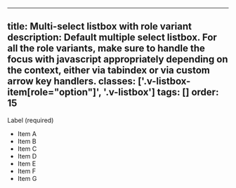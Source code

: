 <!--
 *              Copyright (c) 2025 Visa, Inc.
 *
 * Licensed under the Apache License, Version 2.0 (the "License");
 * you may not use this file except in compliance with the License.
 * You may obtain a copy of the License at
 *
 *         http://www.apache.org/licenses/LICENSE-2.0
 *
 * Unless required by applicable law or agreed to in writing, software
 * distributed under the License is distributed on an "AS IS" BASIS,
 * WITHOUT WARRANTIES OR CONDITIONS OF ANY KIND, either express or implied.
 * See the License for the specific language governing permissions and
 * limitations under the License.
 *
 -->
---
title: Multi-select listbox with role variant
description: Default multiple select listbox. For all the role variants, make sure to handle the focus with javascript appropriately depending on the context, either via tabindex or via custom arrow key handlers. 
classes: ['.v-listbox-item[role="option"]', '.v-listbox']
tags: []
order: 15
---

<label class="v-label" for="multi-select-listbox-2" id="multi-select-listbox-label-2">
  Label (required)
</label>
<div class="v-listbox-container">
  <ul aria-labelledby="multi-select-listbox-label-2" class="v-listbox v-listbox-scroll v-listbox-multiselect" id="multi-select-listbox-2" role="listbox">
    <li aria-selected="false" class="v-listbox-item" role="option">
      <span class="v-checkbox">
      </span>
      Item A
    </li>
    <li aria-selected="false" class="v-listbox-item" role="option">
      <span class="v-checkbox">
      </span>
      Item B
    </li>
    <li aria-selected="false" class="v-listbox-item" role="option">
      <span class="v-checkbox">
      </span>
      Item C
    </li>
    <li aria-selected="false" class="v-listbox-item" role="option">
      <span class="v-checkbox">
      </span>
      Item D
    </li>
    <li aria-selected="false" class="v-listbox-item" role="option">
      <span class="v-checkbox">
      </span>
      Item E
    </li>
    <li aria-selected="false" class="v-listbox-item" role="option">
      <span class="v-checkbox">
      </span>
      Item F
    </li>
    <li aria-selected="false" class="v-listbox-item" role="option">
      <span class="v-checkbox">
      </span>
      Item G
    </li>
  </ul>
</div>
